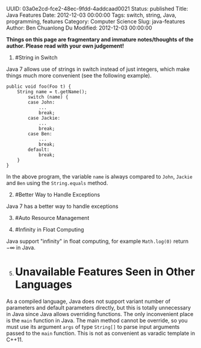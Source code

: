 UUID: 03a0e2cd-fce2-48ec-9fdd-4addcaad0021
Status: published
Title: Java Features
Date: 2012-12-03 00:00:00
Tags: switch, string, Java, programming, features
Category: Computer Science
Slug: java-features
Author: Ben Chuanlong Du
Modified: 2012-12-03 00:00:00

**Things on this page are fragmentary and immature notes/thoughts of the author. Please read with your own judgement!**
 
1. #String in Switch

Java 7 allows use of strings in switch instead of just integers,
which make things much more convenient (see the following example).

    public void foo(Foo t) {
        String name = t.getName();
            switch (name) {
            case John:
                ...
                break;
            case Jackie:
                ...
                break;
            case Ben:
                ...
                break;
            default:
                break;
        }
    }

In the above program, the variable `name` is always compared to `John`, `Jackie` and `Ben` using the `String.equals` method.

2. #Better Way to Handle Exceptions

Java 7 has a better way to handle exceptions

3. #Auto Resource Management

4. #Infinity in Float Computing

Java support "infinity" in float computing, 
for example `Math.log(0)` return $-\infty$ in Java.

5. # Unavailable Features Seen in Other Languages
As a compiled language, 
Java does not support variant number of parameters and default parameters directly, 
but this is totally unnecessary in Java since Java allows overriding functions. 
The only inconvenient place is the `main` function in Java. 
The main method cannot be override, 
so you must use its argument `args` of type `String[]` 
to parse input arguments passed to the `main` function. 
This is not as convenient as varadic template in C++11.

